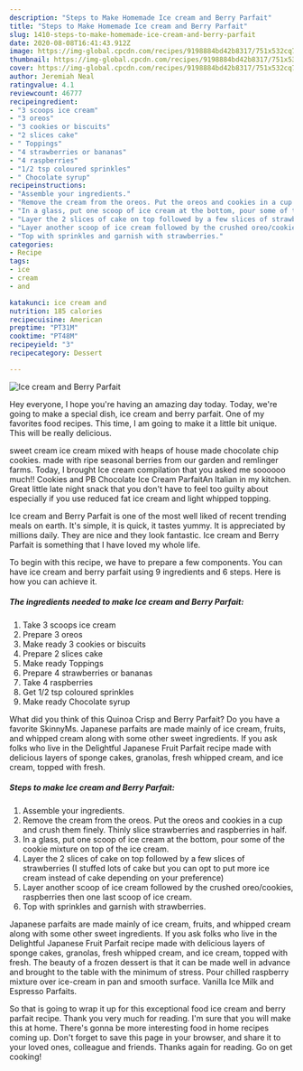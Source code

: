 ```yaml
---
description: "Steps to Make Homemade Ice cream and Berry Parfait"
title: "Steps to Make Homemade Ice cream and Berry Parfait"
slug: 1410-steps-to-make-homemade-ice-cream-and-berry-parfait
date: 2020-08-08T16:41:43.912Z
image: https://img-global.cpcdn.com/recipes/9198884bd42b8317/751x532cq70/ice-cream-and-berry-parfait-recipe-main-photo.jpg
thumbnail: https://img-global.cpcdn.com/recipes/9198884bd42b8317/751x532cq70/ice-cream-and-berry-parfait-recipe-main-photo.jpg
cover: https://img-global.cpcdn.com/recipes/9198884bd42b8317/751x532cq70/ice-cream-and-berry-parfait-recipe-main-photo.jpg
author: Jeremiah Neal
ratingvalue: 4.1
reviewcount: 46777
recipeingredient:
- "3 scoops ice cream"
- "3 oreos"
- "3 cookies or biscuits"
- "2 slices cake"
- " Toppings"
- "4 strawberries or bananas"
- "4 raspberries"
- "1/2 tsp coloured sprinkles"
- " Chocolate syrup"
recipeinstructions:
- "Assemble your ingredients."
- "Remove the cream from the oreos. Put the oreos and cookies in a cup and crush them finely. Thinly slice strawberries and raspberries in half."
- "In a glass, put one scoop of ice cream at the bottom, pour some of the cookie mixture on top of the ice cream."
- "Layer the 2 slices of cake on top followed by a few slices of strawberries (I stuffed lots of cake but you can opt to put more ice cream instead of cake depending on your preference)"
- "Layer another scoop of ice cream followed by the crushed oreo/cookies, raspberries then one last scoop of ice cream."
- "Top with sprinkles and garnish with strawberries."
categories:
- Recipe
tags:
- ice
- cream
- and

katakunci: ice cream and 
nutrition: 185 calories
recipecuisine: American
preptime: "PT31M"
cooktime: "PT48M"
recipeyield: "3"
recipecategory: Dessert

---
```



![Ice cream and Berry Parfait](https://img-global.cpcdn.com/recipes/9198884bd42b8317/751x532cq70/ice-cream-and-berry-parfait-recipe-main-photo.jpg)

Hey everyone, I hope you're having an amazing day today. Today, we're going to make a special dish, ice cream and berry parfait. One of my favorites food recipes. This time, I am going to make it a little bit unique. This will be really delicious.

sweet cream ice cream mixed with heaps of house made chocolate chip cookies. made with ripe seasonal berries from our garden and remlinger farms. Today, I brought Ice cream compilation that you asked me soooooo much!! Cookies and PB Chocolate Ice Cream ParfaitAn Italian in my kitchen. Great little late night snack that you don&#39;t have to feel too guilty about especially if you use reduced fat ice cream and light whipped topping.

Ice cream and Berry Parfait is one of the most well liked of recent trending meals on earth. It's simple, it is quick, it tastes yummy. It is appreciated by millions daily. They are nice and they look fantastic. Ice cream and Berry Parfait is something that I have loved my whole life.


To begin with this recipe, we have to prepare a few components. You can have ice cream and berry parfait using 9 ingredients and 6 steps. Here is how you can achieve it.

<!--inarticleads1-->

##### The ingredients needed to make Ice cream and Berry Parfait:

1. Take 3 scoops ice cream
1. Prepare 3 oreos
1. Make ready 3 cookies or biscuits
1. Prepare 2 slices cake
1. Make ready  Toppings
1. Prepare 4 strawberries or bananas
1. Take 4 raspberries
1. Get 1/2 tsp coloured sprinkles
1. Make ready  Chocolate syrup


What did you think of this Quinoa Crisp and Berry Parfait? Do you have a favorite SkinnyMs. Japanese parfaits are made mainly of ice cream, fruits, and whipped cream along with some other sweet ingredients. If you ask folks who live in the Delightful Japanese Fruit Parfait recipe made with delicious layers of sponge cakes, granolas, fresh whipped cream, and ice cream, topped with fresh. 

<!--inarticleads2-->

##### Steps to make Ice cream and Berry Parfait:

1. Assemble your ingredients.
1. Remove the cream from the oreos. Put the oreos and cookies in a cup and crush them finely. Thinly slice strawberries and raspberries in half.
1. In a glass, put one scoop of ice cream at the bottom, pour some of the cookie mixture on top of the ice cream.
1. Layer the 2 slices of cake on top followed by a few slices of strawberries (I stuffed lots of cake but you can opt to put more ice cream instead of cake depending on your preference)
1. Layer another scoop of ice cream followed by the crushed oreo/cookies, raspberries then one last scoop of ice cream.
1. Top with sprinkles and garnish with strawberries.


Japanese parfaits are made mainly of ice cream, fruits, and whipped cream along with some other sweet ingredients. If you ask folks who live in the Delightful Japanese Fruit Parfait recipe made with delicious layers of sponge cakes, granolas, fresh whipped cream, and ice cream, topped with fresh. The beauty of a frozen dessert is that it can be made well in advance and brought to the table with the minimum of stress. Pour chilled raspberry mixture over ice-cream in pan and smooth surface. Vanilla Ice Milk and Espresso Parfaits. 

So that is going to wrap it up for this exceptional food ice cream and berry parfait recipe. Thank you very much for reading. I'm sure that you will make this at home. There's gonna be more interesting food in home recipes coming up. Don't forget to save this page in your browser, and share it to your loved ones, colleague and friends. Thanks again for reading. Go on get cooking!
